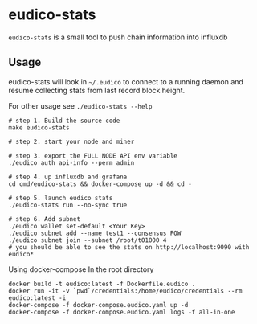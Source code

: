 # eudico-stats

`eudico-stats` is a small tool to push chain information into influxdb

## Usage

eudico-stats will look in `~/.eudico` to connect to a running daemon and resume collecting stats from last record block height.

For other usage see `./eudico-stats --help`

```
# step 1. Build the source code
make eudico-stats

# step 2. start your node and miner

# step 3. export the FULL NODE API env variable
./eudico auth api-info --perm admin

# step 4. up influxdb and grafana
cd cmd/eudico-stats && docker-compose up -d && cd -

# step 5. launch eudico stats
./eudico-stats run --no-sync true

# step 6. Add subnet
./eudico wallet set-default <Your Key>
./eudico subnet add --name test1 --consensus POW
./eudico subnet join --subnet /root/t01000 4
# you should be able to see the stats on http://localhost:9090 with eudico*
```

Using docker-compose
In the root directory
```shell
docker build -t eudico:latest -f Dockerfile.eudico .
docker run -it -v `pwd`/credentials:/home/eudico/credentials --rm eudico:latest -i
docker-compose -f docker-compose.eudico.yaml up -d
docker-compose -f docker-compose.eudico.yaml logs -f all-in-one
```